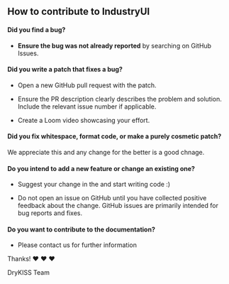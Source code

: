 ## How to contribute to IndustryUI

#### **Did you find a bug?**

- **Ensure the bug was not already reported** by searching on GitHub Issues.

#### **Did you write a patch that fixes a bug?**

- Open a new GitHub pull request with the patch.

- Ensure the PR description clearly describes the problem and solution.
  Include the relevant issue number if applicable.

- Create a Loom video showcasing your effort.

#### **Did you fix whitespace, format code, or make a purely cosmetic patch?**

We appreciate this and any change for the better is a good chnage.

#### **Do you intend to add a new feature or change an existing one?**

- Suggest your change in the and start writing code :)

- Do not open an issue on GitHub until you have collected positive feedback
  about the change. GitHub issues are primarily intended for bug reports and fixes.

#### **Do you want to contribute to the documentation?**

- Please contact us for further information

Thanks! :heart: :heart: :heart:

DryKISS Team
